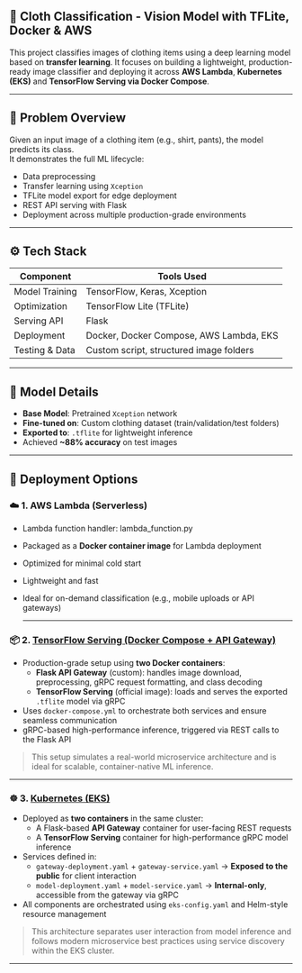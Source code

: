 ## 👕 Cloth Classification  - Vision Model with TFLite, Docker & AWS

This project classifies images of clothing items using a deep learning model based on **transfer learning**. 
It focuses on building a lightweight, production-ready image classifier and deploying it across **AWS Lambda**, 
**Kubernetes (EKS)** and **TensorFlow Serving via Docker Compose**.

---

## 🧠 Problem Overview

Given an input image of a clothing item (e.g., shirt, pants), the model predicts its class.  
It demonstrates the full ML lifecycle:
- Data preprocessing
- Transfer learning using `Xception`
- TFLite model export for edge deployment
- REST API serving with Flask
- Deployment across multiple production-grade environments

---

## ⚙️ Tech Stack

| Component        | Tools Used                          |
|------------------|-------------------------------------|
| Model Training   | TensorFlow, Keras, Xception         |
| Optimization     | TensorFlow Lite (TFLite)            |
| Serving API      | Flask                               |
| Deployment       | Docker, Docker Compose, AWS Lambda, EKS |
| Testing & Data   | Custom script, structured image folders |

---

## 🧪 Model Details

- **Base Model**: Pretrained `Xception` network
- **Fine-tuned on**: Custom clothing dataset (train/validation/test folders)
- **Exported to**: `.tflite` for lightweight inference
- Achieved **~88% accuracy** on test images

---

## 🚀 Deployment Options

### ☁️ 1. AWS Lambda (Serverless)

- Lambda function handler: lambda_function.py
- Packaged as a **Docker container image** for Lambda deployment
- Optimized for minimal cold start
- Lightweight and fast
- Ideal for on-demand classification (e.g., mobile uploads or API gateways)

  ---

### 📦 2. [TensorFlow Serving (Docker Compose + API Gateway)](./Tf_Serving_Docker_Compose)

- Production-grade setup using **two Docker containers**:
  - **Flask API Gateway** (custom): handles image download, preprocessing, gRPC request formatting, and class decoding
  - **TensorFlow Serving** (official image): loads and serves the exported `.tflite` model via gRPC
- Uses `docker-compose.yml` to orchestrate both services and ensure seamless communication
- gRPC-based high-performance inference, triggered via REST calls to the Flask API

> This setup simulates a real-world microservice architecture and is ideal for scalable, container-native ML inference.

---

### ☸️ 3. [Kubernetes (EKS)](./EKS_Model_Deployment)

- Deployed as **two containers** in the same cluster:
  - A Flask-based **API Gateway** container for user-facing REST requests
  - A **TensorFlow Serving** container for high-performance gRPC model inference
- Services defined in:
  - `gateway-deployment.yaml` + `gateway-service.yaml` → **Exposed to the public** for client interaction
  - `model-deployment.yaml` + `model-service.yaml` → **Internal-only**, accessible from the gateway via gRPC
- All components are orchestrated using `eks-config.yaml` and Helm-style resource management

> This architecture separates user interaction from model inference and follows modern microservice best practices using service discovery within the EKS cluster.

---
